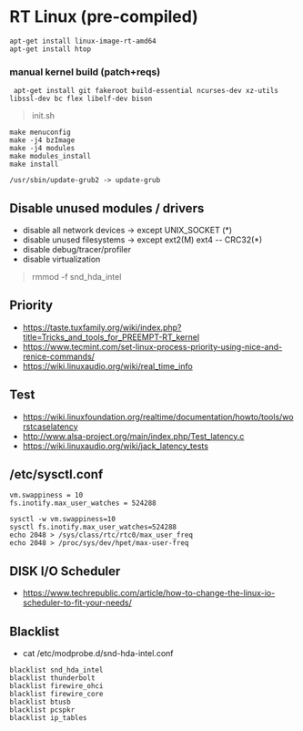# RT Linux (pre-compiled)

```
apt-get install linux-image-rt-amd64 
apt-get install htop
```

### manual kernel build (patch+reqs)

```
 apt-get install git fakeroot build-essential ncurses-dev xz-utils libssl-dev bc flex libelf-dev bison
```

> init.sh

```
make menuconfig
make -j4 bzImage
make -j4 modules
make modules_install
make install

/usr/sbin/update-grub2 -> update-grub
```

## Disable unused modules / drivers

- disable all network devices -> except UNIX_SOCKET (*)
- disable unused filesystems -> except ext2(M) ext4 -- CRC32(*)
- disable debug/tracer/profiler
- disable virtualization

> rmmod -f snd_hda_intel

## Priority

- https://taste.tuxfamily.org/wiki/index.php?title=Tricks_and_tools_for_PREEMPT-RT_kernel
- https://www.tecmint.com/set-linux-process-priority-using-nice-and-renice-commands/
- https://wiki.linuxaudio.org/wiki/real_time_info

## Test

- https://wiki.linuxfoundation.org/realtime/documentation/howto/tools/worstcaselatency
- http://www.alsa-project.org/main/index.php/Test_latency.c
- https://wiki.linuxaudio.org/wiki/jack_latency_tests

## /etc/sysctl.conf

```
vm.swappiness = 10
fs.inotify.max_user_watches = 524288
```

```
sysctl -w vm.swappiness=10
sysctl fs.inotify.max_user_watches=524288
echo 2048 > /sys/class/rtc/rtc0/max_user_freq
echo 2048 > /proc/sys/dev/hpet/max-user-freq
```

## DISK I/O Scheduler

- https://www.techrepublic.com/article/how-to-change-the-linux-io-scheduler-to-fit-your-needs/

## Blacklist

- cat /etc/modprobe.d/snd-hda-intel.conf 

```
blacklist snd_hda_intel
blacklist thunderbolt
blacklist firewire_ohci
blacklist firewire_core
blacklist btusb
blacklist pcspkr
blacklist ip_tables
```


